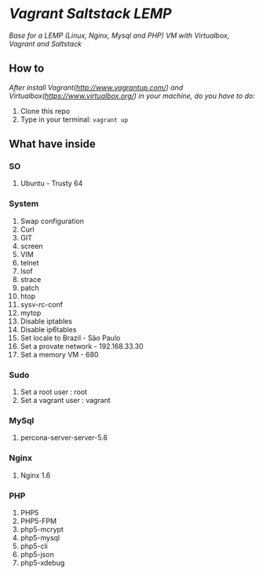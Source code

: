 # _Vagrant Saltstack LEMP_

_Base for a LEMP (Linux, Nginx, Mysql and PHP) VM with Virtualbox, Vagrant and Saltstack_

## How to

_After install Vagrant(http://www.vagrantup.com/) and Virtualbox(https://www.virtualbox.org/) in your machine, do you have to do:_

1. Clone this repo
2. Type in your terminal: `vagrant up`

## What have inside

### SO

1. Ubuntu - Trusty 64

### System

1. Swap configuration
2. Curl
3. GIT
4. screen
5. VIM
6. telnet
7. lsof
8. strace
9. patch
10. htop
11. sysv-rc-conf
12. mytop
13. Disable iptables
14. Disable ip6tables
15. Set locale to Brazil - São Paulo
16. Set a provate network - 192.168.33.30
17. Set a memory VM - 680

### Sudo

1. Set a root user : root
2. Set a vagrant user : vagrant

### MySql

1. percona-server-server-5.6

### Nginx

1. Nginx 1.6

### PHP

1. PHP5
2. PHP5-FPM
3. php5-mcrypt
4. php5-mysql
5. php5-cli
6. php5-json
7. php5-xdebug
